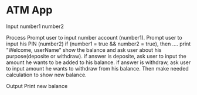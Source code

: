 # ATM App





   Input    number1
            number2



   Process  Prompt user to input number account (number1).
            Prompt user to input his PIN (number2)
            if (number1 = true && number2 = true), then ....
            print "Welcome, userName"
            show the balance and ask user about his purpose(deposite or withdraw). 
            if answer is deposite, ask user to input the amount he wants to be added to his balance.
            if answer is withdraw, ask user to input amount he wants to withdraw from his balance.
            Then make needed calculation to show new balance.
            
   Output   Print new balance         
   
   
   
   
  
   